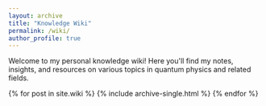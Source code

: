 ```yaml
---
layout: archive
title: "Knowledge Wiki"
permalink: /wiki/
author_profile: true
---
```


Welcome to my personal knowledge wiki! Here you'll find my notes, insights, and resources on various topics in quantum physics and related fields.

{% for post in site.wiki %}
  {% include archive-single.html %}
{% endfor %}

